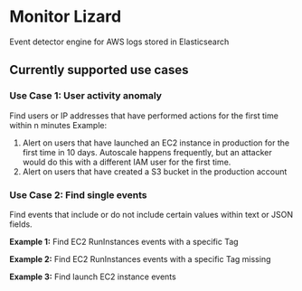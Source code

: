 # Monitor Lizard
Event detector engine for AWS logs stored in Elasticsearch


## Currently supported use cases
### Use Case 1: User activity anomaly
Find users or IP addresses that have performed actions for the first time within n minutes
Example:
1. Alert on users that have launched an EC2 instance in production for the first time in 10 days.
	Autoscale happens frequently, but an attacker would do this with a different IAM user for the first time.
2. Alert on users that have created a S3 bucket in the production account


### Use Case 2: Find single events
Find events that include or do not include certain values within text or JSON fields.

**Example 1:**
Find EC2 RunInstances events with a specific Tag

**Example 2:**
Find EC2 RunInstances events with a specific Tag missing

**Example 3:**
Find launch EC2 instance events 



